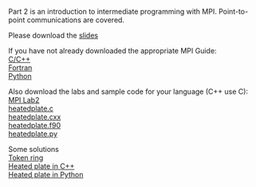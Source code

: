 Part 2 is an introduction to intermediate programming with MPI. Point-to-point communications are covered.

Please download the [slides](/files/MPI_2.pdf)

If you have not already downloaded the appropriate MPI Guide:
<br>
[C/C++](/files/MPI_Guide_C.pdf)
<br>
[Fortran](/files/MPI_Guide_Fortran.pdf)
<br>
[Python](/files/MPI_Guide_mpi4py.pdf)


Also download the labs and sample code for your language (C++ use C):
<br>
[MPI Lab2](/files/MPI_Lab2.pdf)
<br>
[heatedplate.c](/files/heatedplate.c)
<br>
[heatedplate.cxx](/code/heatedplate.cxx)
<br>
[heatedplate.f90](/code/heatedplate.f90)
<br>
[heatedplate.py](/code/heatedplate.py)

Some solutions
<br>
[Token ring](/code/ring.py)
<br>
[Heated plate in C++](/code/mpiheatedplate.cxx)
<br>
[Heated plate in Python](/code/mpiheatedplate.py)
